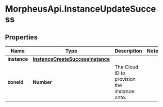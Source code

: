# MorpheusApi.InstanceUpdateSuccess

## Properties

Name | Type | Description | Notes
------------ | ------------- | ------------- | -------------
**instance** | [**InstanceCreateSuccessInstance**](InstanceCreateSuccessInstance.md) |  | 
**zoneId** | **Number** | The Cloud ID to provision the instance onto. | 


